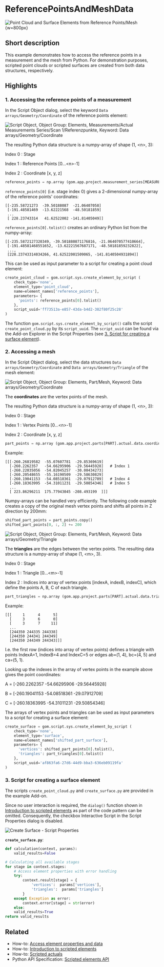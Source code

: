 # ReferencePointsAndMeshData

![Point Cloud and Surface Elements from Reference Points/Mesh](refpoints_and_mesh.png){w=800px}

## Short description

This example demonstrates how to access the reference points in a measurement and the mesh from Python. For demonstration purposes, scripted point clouds or scripted surfaces are created from both data structures, respectively.  

## Highlights

### 1. Accessing the reference points of a measurement

In the Script Object dialog, select the keyword `Data arrays/Geometry/Coordinate` of the reference points element:

![Script Object, Object Group: Elements, Measurements/Actual Measurements Series/Scan 1/Referenzpunkte, Keyword: Data arrays/Geometry/Coordinate](reference_points_script_object.png)

The resulting Python data structure is a numpy-array of shape (1, \<n\>, 3):

Index 0
: Stage

Index 1
: Reference Points [0...\<n\>-1]

Index 2
: Coordinate [x, y, z]

```python
reference_points = np.array (gom.app.project.measurement_series[MEASUREMENT_SERIES].results['points'].data.coordinate)
```

`reference_points[0]` (i.e. stage index 0) gives a 2-dimensional numpy-array of the reference points' coordinates:

```
[[-235.58721273  -39.50188087  -21.06407058]
 [-191.48581469  -13.62221568  -48.50181859]
 ...
 [ 228.23743314   41.62522002 -141.81405049]]
```

`reference_points[0].tolist()` creates an ordinary Python list from the numpy-array:

```
[[-235.5872127320349, -39.501880871176816, -21.064070577410664],
 [-191.48581468551652, -13.62221567687171, -48.50181859232822], 
 ..., 
 [228.23743314034266, 41.62522001509065, -141.8140504931894]]
```

This can be used as input parameter to a script for creating a point cloud element: 

```python
create_point_cloud = gom.script.sys.create_element_by_script (
    check_type='none', 
    element_type='point_cloud', 
    name=element_names['reference_points'], 
    parameters= {
      'points': reference_points[0].tolist()
    }, 
    script_uuid='ff73513a-e857-43da-b4d2-382f80f25c28'
)
```

The function `gom.script.sys.create_element_by_script()` calls the script `create_point_cloud.py` by its `script_uuid`. The `script_uuid` can be found via the Add-on Explorer in the Script Properties (see [3. Script for creating a surface element](#3-script-for-creating-a-surface-element)).

### 2. Accessing a mesh

In the Script Object dialog, select the data structures `Data arrays/Geometry/Coordinate` and `Data arrays/Geometry/Triangle` of the mesh element:

![Script Object, Object Group: Elements, Part/Mesh, Keyword: Data arrays/Geometry/Coordinate](mesh_coordinates.png)

The **coordinates** are the vertex points of the mesh.

The resulting Python data structure is a numpy-array of shape (1, \<n\>, 3):

Index 0
: Stage

Index 1
: Vertex Points [0...\<n\>-1]

Index 2
: Coordinate [x, y, z]

```python
part_points = np.array (gom.app.project.parts[PART].actual.data.coordinate)
```

Example:
```
[[[-260.26819582  -55.07607781  -29.85369619]   
  [-260.2262357   -54.66295906  -29.56445928]   # Index 1
  [-260.22035056  -54.82045257  -30.00434273]
  [-260.20548655  -55.16190509  -29.58630829]
  [-260.19041153  -54.08518361  -29.07912709]   # Index 4
  [-260.18363995  -54.31011231  -29.50854346]   # Index 5
  ...
  [ 223.86296211  175.77943045 -208.493199  ]]]
```

Numpy-arrays can be handled very efficiently. The following code example creates a copy of the original mesh vertex points and shifts all points in Z direction by 200mm:

```python 
shifted_part_points = part_points.copy()
shifted_part_points[0, :, 2] += 200
```

![Script Object, Object Group: Elements, Part/Mesh, Keyword: Data arrays/Geometry/Triangle](mesh_triangles.png)

The **triangles** are the edges between the vertex points. The resulting data structure is a numpy-array of shape (1, \<m\>, 3).

Index 0
: Stage

Index 1
: Triangle [0...\<m\>-1]

Index 2
: Indices into array of vertex points [indexA, indexB, indexC], which define the points A, B, C of each triangle.

```python
part_triangles = np.array (gom.app.project.parts[PART].actual.data.triangle)
```

Example:
```
[[[     1      4      5]
  [     3      6      0]
  [     3      7     11]
  ...
  [244350 244335 244338]
  [244350 244341 244349]
  [244350 244349 244343]]]
```

I.e. the first row (indices into array of vertex points) defines a triangle with points IndexA=1, IndexB=4 and IndexC=5 or edges ab=(1, 4), bc=(4, 5) and ca=(5, 1).

Looking up the indexes in the array of vertex points in the example above gives the point coordinates:

A = [-260.2262357   -54.66295906  -29.56445928]

B = [-260.19041153  -54.08518361  -29.07912709]

C = [-260.18363995  -54.31011231  -29.50854346]


The arrays of vertex points and triangles can be used as input parameters to a script for creating a surface element: 

```python
create_surface = gom.script.sys.create_element_by_script (
    check_type='none', 
    element_type='surface', 
    name=element_names['shifted_part_surface'],
    parameters= {
      'vertices': shifted_part_points[0].tolist(),
      'triangles': part_triangles[0].tolist()
    }, 
    script_uuid='af863fa6-27d6-44d9-bba3-636eb09119fa'
)
```

### 3. Script for creating a surface element

The scripts `create_point_cloud.py` and `create_surface.py` are provided in the example Add-on.

Since no user interaction is required, the `dialog()` function shown in [Introduction to scripted elements](https://zeiss.github.io/zeiss-inspect-app-api/2025/howtos/scripted_elements/scripted_elements_introduction.html) as part of the code pattern can be omitted. Consequently, the checkbox Interactive Script in the Script Properties dialog is disabled.

![Create Surface - Script Properties](create_surface_script_properties.png)

**`create_surface.py`**:

```python
def calculation(context, params):
    valid_results=False

# Calculating all available stages
for stage in context.stages:
    # Access element properties with error handling
    try:
        context.result[stage] = {
            'vertices':  params['vertices'],
            'triangles':  params['triangles']
        }
    except Exception as error:
        context.error[stage] = str(error)
    else:
    valid_results=True
return valid_results
```

## Related

* How-to: [Access element properties and data](https://zeiss.github.io/zeiss-inspect-app-api/2025/howtos/python_api_introduction/python_api_introduction.html#access-element-properties)
* How-to: [Introduction to scripted elements](https://zeiss.github.io/zeiss-inspect-app-api/2025/howtos/scripted_elements/scripted_elements_introduction.html)
* How-to: [Scripted actuals](https://zeiss.github.io/zeiss-inspect-app-api/2025/howtos/scripted_elements/scripted_actuals.html)
* Python API Specification: [Scripted elements API](https://zeiss.github.io/zeiss-inspect-app-api/2025/python_api/scripted_elements_api.html)
